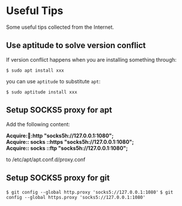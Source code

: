 # Useful Tips
Some useful tips collected from the Internet.

## Use aptitude to solve version conflict
If version conflict happens when you are installing something through:  
  
`$ sudo apt install xxx`  
  
you can use `aptitude` to substitute `apt`:  
  
`$ sudo aptitude install xxx`  

## Setup SOCKS5 proxy for apt
Add the following content:  
  
<strong>Acquire::socks::http "socks5h://127.0.0.1:1080";</strong><br>
**Acquire:: socks ::https "socks5h://127.0.0.1:1080";**  
**Acquire:: socks ::ftp "socks5h://127.0.0.1:1080";**  
  
to /etc/apt/apt.conf.d/proxy.conf  

## Setup SOCKS5 proxy for git
`$ git config --global http.proxy 'socks5://127.0.0.1:1080'`
`$ git config --global https.proxy 'socks5://127.0.0.1:1080'`
